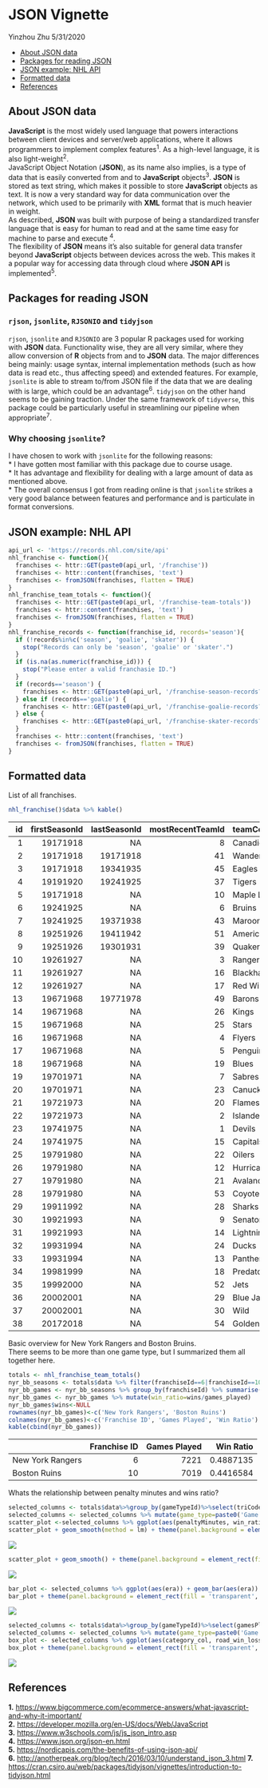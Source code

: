 JSON Vignette
================
Yinzhou Zhu
5/31/2020

  - [About JSON data](#about-json-data)
  - [Packages for reading JSON](#packages-for-reading-json)
  - [JSON example: NHL API](#json-example-nhl-api)
  - [Formatted data](#formatted-data)
  - [References](#references)

## About JSON data

**JavaScript** is the most widely used language that powers interactions
between client devices and server/web applications, where it allows
programmers to implement complex features<sup>1</sup>. As a high-level
language, it is also light-weight<sup>2</sup>.  
JavaScript Object Notation (**JSON**), as its name also implies, is a
type of data that is easily converted from and to **JavaScript**
objects<sup>3</sup>. **JSON** is stored as text string, which makes it
possible to store **JavaScript** objects as text. It is now a very
standard way for data communication over the network, which used to be
primarily with **XML** format that is much heavier in weight.  
As described, **JSON** was built with purpose of being a standardized
transfer language that is easy for human to read and at the same time
easy for machine to parse and execute <sup>4</sup>.  
The flexibility of **JSON** means it’s also suitable for general data
transfer beyond **JavaScript** objects between devices across the web.
This makes it a popular way for accessing data through cloud where
**JSON API** is implemented<sup>5</sup>.

## Packages for reading JSON

### `rjson`, `jsonlite`, `RJSONIO` and `tidyjson`

`rjson`, `jsonlite` and `RJSONIO` are 3 popular R packages used for
working with **JSON** data. Functionality wise, they are all very
similar, where they allow conversion of **R** objects from and to
**JSON** data. The major differences being mainly: usage syntax,
internal implementation methods (such as how data is read etc., thus
affecting speed) and extended features. For example, `jsonlite` is able
to stream to/from JSON file if the data that we are dealing with is
large, which could be an advantage<sup>6</sup>. `tidyjson` on the other
hand seems to be gaining traction. Under the same framework of
`tidyverse`, this package could be particularly useful in streamlining
our pipeline when appropriate<sup>7</sup>.

### Why choosing `jsonlite`?

I have chosen to work with `jsonlite` for the following reasons:  
\* I have gotten most familiar with this package due to course usage.  
\* It has advantage and flexibility for dealing with a large amount of
data as mentioned above.  
\* The overall consensus I got from reading online is that `jsonlite`
strikes a very good balance between features and performance and is
particulate in format conversions.

## JSON example: NHL API

``` r
api_url <- 'https://records.nhl.com/site/api'
nhl_franchise <- function(){
  franchises <- httr::GET(paste0(api_url, '/franchise'))
  franchises <- httr::content(franchises, 'text')
  franchises <- fromJSON(franchises, flatten = TRUE)
}
nhl_franchise_team_totals <- function(){
  franchises <- httr::GET(paste0(api_url, '/franchise-team-totals'))
  franchises <- httr::content(franchises, 'text')
  franchises <- fromJSON(franchises, flatten = TRUE)
}
nhl_franchise_records <- function(franchise_id, records='season'){
  if (!records%in%c('season', 'goalie', 'skater')) {
    stop("Records can only be 'season', 'goalie' or 'skater'.")
  }
  if (is.na(as.numeric(franchise_id))) {
    stop("Please enter a valid franchasie ID.")
  }
  if (records=='season') {  
    franchises <- httr::GET(paste0(api_url, '/franchise-season-records?cayenneExp=franchiseId=',franchise_id))
  } else if (records=='goalie') {
    franchises <- httr::GET(paste0(api_url, '/franchise-goalie-records?cayenneExp=franchiseId=',franchise_id))
  } else {
    franchises <- httr::GET(paste0(api_url, '/franchise-skater-records?cayenneExp=franchiseId=',franchise_id))
  }
  franchises <- httr::content(franchises, 'text')
  franchises <- fromJSON(franchises, flatten = TRUE)
}
```

## Formatted data

List of all franchises.

``` r
nhl_franchise()$data %>% kable()
```

| id | firstSeasonId | lastSeasonId | mostRecentTeamId | teamCommonName | teamPlaceName |
| -: | ------------: | -----------: | ---------------: | :------------- | :------------ |
|  1 |      19171918 |           NA |                8 | Canadiens      | Montréal      |
|  2 |      19171918 |     19171918 |               41 | Wanderers      | Montreal      |
|  3 |      19171918 |     19341935 |               45 | Eagles         | St. Louis     |
|  4 |      19191920 |     19241925 |               37 | Tigers         | Hamilton      |
|  5 |      19171918 |           NA |               10 | Maple Leafs    | Toronto       |
|  6 |      19241925 |           NA |                6 | Bruins         | Boston        |
|  7 |      19241925 |     19371938 |               43 | Maroons        | Montreal      |
|  8 |      19251926 |     19411942 |               51 | Americans      | Brooklyn      |
|  9 |      19251926 |     19301931 |               39 | Quakers        | Philadelphia  |
| 10 |      19261927 |           NA |                3 | Rangers        | New York      |
| 11 |      19261927 |           NA |               16 | Blackhawks     | Chicago       |
| 12 |      19261927 |           NA |               17 | Red Wings      | Detroit       |
| 13 |      19671968 |     19771978 |               49 | Barons         | Cleveland     |
| 14 |      19671968 |           NA |               26 | Kings          | Los Angeles   |
| 15 |      19671968 |           NA |               25 | Stars          | Dallas        |
| 16 |      19671968 |           NA |                4 | Flyers         | Philadelphia  |
| 17 |      19671968 |           NA |                5 | Penguins       | Pittsburgh    |
| 18 |      19671968 |           NA |               19 | Blues          | St. Louis     |
| 19 |      19701971 |           NA |                7 | Sabres         | Buffalo       |
| 20 |      19701971 |           NA |               23 | Canucks        | Vancouver     |
| 21 |      19721973 |           NA |               20 | Flames         | Calgary       |
| 22 |      19721973 |           NA |                2 | Islanders      | New York      |
| 23 |      19741975 |           NA |                1 | Devils         | New Jersey    |
| 24 |      19741975 |           NA |               15 | Capitals       | Washington    |
| 25 |      19791980 |           NA |               22 | Oilers         | Edmonton      |
| 26 |      19791980 |           NA |               12 | Hurricanes     | Carolina      |
| 27 |      19791980 |           NA |               21 | Avalanche      | Colorado      |
| 28 |      19791980 |           NA |               53 | Coyotes        | Arizona       |
| 29 |      19911992 |           NA |               28 | Sharks         | San Jose      |
| 30 |      19921993 |           NA |                9 | Senators       | Ottawa        |
| 31 |      19921993 |           NA |               14 | Lightning      | Tampa Bay     |
| 32 |      19931994 |           NA |               24 | Ducks          | Anaheim       |
| 33 |      19931994 |           NA |               13 | Panthers       | Florida       |
| 34 |      19981999 |           NA |               18 | Predators      | Nashville     |
| 35 |      19992000 |           NA |               52 | Jets           | Winnipeg      |
| 36 |      20002001 |           NA |               29 | Blue Jackets   | Columbus      |
| 37 |      20002001 |           NA |               30 | Wild           | Minnesota     |
| 38 |      20172018 |           NA |               54 | Golden Knights | Vegas         |

Basic overview for New York Rangers and Boston Bruins.  
There seems to be more than one game type, but I summarized them all
together here.

``` r
totals <- nhl_franchise_team_totals()
nyr_bb_seasons <- totals$data %>% filter(franchiseId==6|franchiseId==10) %>% select(franchiseId, gamesPlayed, wins)
nyr_bb_games <- nyr_bb_seasons %>% group_by(franchiseId) %>% summarise(games_played=sum(gamesPlayed), wins=sum(wins))
nyr_bb_games <- nyr_bb_games %>% mutate(win_ratio=wins/games_played)
nyr_bb_games$wins<-NULL
rownames(nyr_bb_games)<-c('New York Rangers', 'Boston Ruins')
colnames(nyr_bb_games)<-c('Franchise ID', 'Games Played', 'Win Ratio')
kable(cbind(nyr_bb_games))
```

|                  | Franchise ID | Games Played | Win Ratio |
| ---------------- | -----------: | -----------: | --------: |
| New York Rangers |            6 |         7221 | 0.4887135 |
| Boston Ruins     |           10 |         7019 | 0.4416584 |

Whats the relationship between penalty minutes and wins ratio?

``` r
selected_columns <- totals$data%>%group_by(gameTypeId)%>%select(triCode,firstSeasonId, gamesPlayed, gameTypeId, penaltyMinutes, wins) %>% mutate(win_ratio=wins/gamesPlayed, .keep = 'unused')
selected_columns <- selected_columns %>% mutate(game_type=paste0('Game Type ID: ', gameTypeId), .keep = 'unused') %>% mutate(era = if_else(firstSeasonId <=19911992,'Pre-Modern','Modern'), .keep = 'unused')
scatter_plot <-selected_columns %>% ggplot(aes(penaltyMinutes, win_ratio)) + geom_point(aes(color=penaltyMinutes)) + facet_wrap(vars(game_type), scales = "free") + xlab('Accumulated Penalty Time (Minutes)') + ylab('Accumulated Win Ratio') + geom_text(aes(label = triCode), color="red", data = subset(selected_columns, win_ratio>0.5), size = 2, nudge_y = 0.02)
scatter_plot + geom_smooth(method = lm) + theme(panel.background = element_rect(fill = 'transparent', color = 'black'), panel.grid = element_blank())
```

![](/README_files/figure-gfm/pentalty%20vs%20win_ratio-1.png)<!-- -->

``` r
scatter_plot + geom_smooth() + theme(panel.background = element_rect(fill = 'transparent', color = 'black'), panel.grid = element_blank())
```

![](/README_files/figure-gfm/pentalty%20vs%20win_ratio-2.png)<!-- -->

``` r
bar_plot <- selected_columns %>% ggplot(aes(era)) + geom_bar(aes(era)) + geom_bar(aes(fill = era), data = subset(selected_columns, win_ratio>0.4)) + facet_wrap(vars(game_type), scales = "free") + xlab("Era (Teams Joint Before/After 1991)") + ylab("Number of Teams")
bar_plot + theme(panel.background = element_rect(fill = 'transparent', color = 'black'), panel.grid = element_blank()) + scale_fill_discrete(name="Category", labels=c("Modern: Win Ratio > 0.3", "Pre-Modern: Win Ratio > 0.3"))
```

![](/README_files/figure-gfm/pre-modern%20teams%20vs%20modern%20teams-1.png)<!-- -->

``` r
selected_columns <- totals$data%>%group_by(gameTypeId)%>%select(gamesPlayed, gameTypeId, triCode, roadLosses, roadWins, gameTypeId, wins) %>% mutate(win_ratio=wins/gamesPlayed, .keep = 'unused') %>% mutate(category_col= if_else(win_ratio<0.3,'T4', if_else(win_ratio>=0.3&win_ratio<0.4, 'T3', if_else(win_ratio>=0.4&win_ratio<0.5, 'T2', if_else(win_ratio>0.5, 'T1', 'NA')))))
selected_columns <- selected_columns %>% mutate(game_type=paste0('Game Type ID: ', gameTypeId), .keep = 'unused') %>% mutate(road_win_loss_ratio=roadWins/roadLosses, .keep = 'unused')
box_plot <- selected_columns %>% ggplot(aes(category_col, road_win_loss_ratio)) + geom_boxplot() + geom_jitter(aes(color=category_col)) + facet_wrap(vars(game_type), scales = 'free') + xlab("Team Tiers (Based on Total Win Ratio)") + ylab("Road Win-Loss Ratio")
box_plot + theme(panel.background = element_rect(fill = 'transparent', color = 'black'), panel.grid = element_blank(), legend.position = "none")
```

![](/README_files/figure-gfm/road%20losses-1.png)<!-- -->

## References

**1.**
<https://www.bigcommerce.com/ecommerce-answers/what-javascript-and-why-it-important/>  
**2.** <https://developer.mozilla.org/en-US/docs/Web/JavaScript>  
**3.** <https://www.w3schools.com/js/js_json_intro.asp>  
**4.** <https://www.json.org/json-en.html>  
**5.** <https://nordicapis.com/the-benefits-of-using-json-api/>  
**6.**
<http://anotherpeak.org/blog/tech/2016/03/10/understand_json_3.html>
**7.**
<https://cran.csiro.au/web/packages/tidyjson/vignettes/introduction-to-tidyjson.html>
